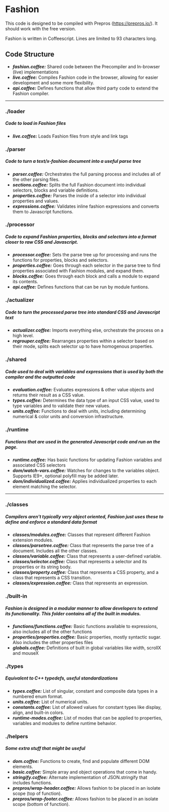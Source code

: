 # Fashion

This code is designed to be compiled with Prepros (https://prepros.io/). It should work with the free version.

Fashion is written in Coffeescript. Lines are limited to 93 characters long.


## Code Structure

* ***fashion.coffee:*** Shared code between the Precompiler and In-browser (live) implementations
* ***live.coffee:*** Compiles Fashion code in the browser, allowing for easier development and some more flexibility.
* ***api.coffee:*** Defines functions that allow third party code to extend the Fashion compiler.

***

### ./loader
##### Code to load in Fashion files

* ***live.coffee:*** Loads Fashion files from style and link tags

### ./parser
##### Code to turn a text/x-fashion document into a useful parse tree

* ***parser.coffee:*** Orchestrates the full parsing process and includes all of the other parsing files.
* ***sections.coffee:*** Splits the full Fashion document into individual selectors, blocks and variable definitions.
* ***properties.coffee:*** Parses the inside of a selector into individual properties and values.
* ***expressions.coffee:*** Validates inline fashion expressions and converts them to Javascript functions.

### ./processor
##### Code to expand Fashion properties, blocks and selectors into a format closer to raw CSS and Javascript.

* ***processor.coffee:*** Sets the parse tree up for processing and runs the functions for properties, blocks and selectors.
* ***properties.coffee:*** Goes through each selector in the parse tree to find properties associated with Fashion modules, and expand them.
* ***blocks.coffee:*** Goes through each block and calls a module to expand its contents.
* ***api.coffee:*** Defines functions that can be run by module funtions.

### ./actualizer
##### Code to turn the processed parse tree into standard CSS and Javascript text

* ***actualizer.coffee:*** Imports everything else, orchestrate the process on a high level.
* ***regrouper.coffee:*** Rearranges properties within a selector based on their mode, splits each selector up to have homogenous properties.

### ./shared
##### Code used to deal with variables and expressions that is used by both the compiler and the outputted code

* ***evaluation.coffee:*** Evaluates expressions & other value objects and returns their result as a CSS value.
* ***types.coffee:*** Determines the data type of an input CSS value, used to type variables and to validate their new values.
* ***units.coffee:*** Functions to deal with units, including determining numerical & color units and conversion infrastructure.

### ./runtime
##### Functions that are used in the generated Javascript code and run on the page.

* ***runtime.coffee:*** Has basic functions for updating Fashion variables and associated CSS selectors
* ***dom/watch-vars.coffee:*** Watches for changes to the variables object. Supports IE9+, optional polyfill may be added later.
* ***dom/individualized.coffee:*** Applies individualized properties to each element matching the selector.

***

### ./classes
##### Compilers aren't typically very object oriented, Fashion just uses these to define and enforce a standard data format

* ***classes/modules.coffee:*** Classes that represent different Fashion extension modules.
* ***classes/parsetree.coffee:*** Class that represents the parse tree of a document. Includes all the other classes.
* ***classes/variable.coffee:*** Class that represents a user-defined variable.
* ***classes/selector.coffee:*** Class that represents a selector and its properties or its string body.
* ***classes/property.coffee:*** Class that represents a CSS property, and a class that represents a CSS transition.
* ***classes/expression.coffee:*** Class that represents an expression.

### ./built-in
##### Fashion is designed in a modular manner to allow developers to extend its functionality. This folder contains all of the built in modules.

* ***functions/functions.coffee:*** Basic functions available to expressions, also includes all of the other functions
* ***properties/properties.coffee:*** Basic properties, mostly syntactic sugar. Also includes the other properties files
* ***globals.coffee:*** Definitions of built in global variables like width, scrollX and mouseX

### ./types
##### Equivalent to C++ typedefs, useful standardizations

* ***types.coffee:*** List of singular, constant and composite data types in a numbered enum format.
* ***units.coffee:*** List of numerical units.
* ***constants.coffee:*** List of allowed values for constant types like display, align, and built-in colors.
* ***runtime-modes.coffee:*** List of modes that can be applied to properties, variables and modules to define runtime behavior.

### ./helpers
##### Some extra stuff that might be useful

* ***dom.coffee:*** Functions to create, find and populate different DOM elements.
* ***basic.coffee:*** Simple array and object operations that come in handy.
* ***stringify.coffee:*** Alternate implementation of JSON.stringify that includes functions.
* ***prepros/wrap-header.coffee:*** Allows fashion to be placed in an isolate scope (top of function).
* ***prepros/wrap-footer.coffee:*** Allows fashion to be placed in an isolate scope (bottom of function).
